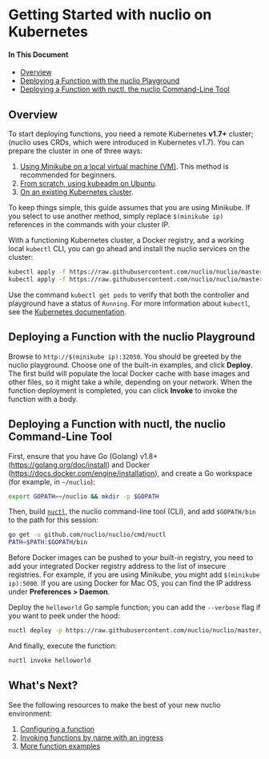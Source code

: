 # Getting Started with nuclio on Kubernetes

#### In This Document

- [Overview](#overview)
- [Deploying a Function with the nuclio Playground](#deploying-a-function-with-the-nuclio-playground)
- [Deploying a Function with nuctl, the nuclio Command-Line Tool](#deploying-a-function-with-nuctl-the-nuclio-command-line-tool)

## Overview

To start deploying functions, you need a remote Kubernetes **v1.7+** cluster; (nuclio uses CRDs, which were introduced in Kubernetes v1.7).
You can prepare the cluster in one of three ways:

1. [Using Minikube on a local virtual machine (VM)](install/minikube.md).
   This method is recommended for beginners.
2. [From scratch, using kubeadm on Ubuntu](install/linux.md).
3. [On an existing Kubernetes cluster](install/existing.md).

To keep things simple, this guide assumes that you are using Minikube.
If you select to use another method, simply replace `$(minikube ip)` references in the commands with your cluster IP.

With a functioning Kubernetes cluster, a Docker registry, and a working local `kubectl` CLI, you can go ahead and install the nuclio services on the cluster:

```bash
kubectl apply -f https://raw.githubusercontent.com/nuclio/nuclio/master/hack/k8s/resources/controller.yaml
kubectl apply -f https://raw.githubusercontent.com/nuclio/nuclio/master/hack/k8s/resources/playground.yaml
```

Use the command `kubectl get pods` to verify that both the controller and playground have a status of `Running`.
For more information about `kubectl`, see the [Kubernetes documentation](https://kubernetes.io/docs/user-guide/kubectl-overview/).

## Deploying a Function with the nuclio Playground

Browse to `http://$(minikube ip):32050`.
You should be greeted by the nuclio playground.
Choose one of the built-in examples, and click **Deploy**.
The first build will populate the local Docker cache with base images and other files, so it might take a while, depending on your network.
When the function deployment is completed, you can click **Invoke** to invoke the function with a body.

## Deploying a Function with nuctl, the nuclio Command-Line Tool

First, ensure that you have Go (Golang) v1.8+ (https://golang.org/doc/install) and Docker (https://docs.docker.com/engine/installation), and create a Go workspace (for example, in `~/nuclio`):

```bash
export GOPATH=~/nuclio && mkdir -p $GOPATH
```

Then, build [`nuctl`](/docs/nuctl/nuctl.md), the nuclio command-line tool (CLI), and add `$GOPATH/bin` to the path for this session:
```bash
go get -u github.com/nuclio/nuclio/cmd/nuctl
PATH=$PATH:$GOPATH/bin
```

Before Docker images can be pushed to your built-in registry, you need to add your integrated Docker registry address to the list of insecure registries.
For example, if you are using Minikube, you might add `$(minikube ip):5000`.
If you are using Docker for Mac OS, you can find the IP address under **Preferences > Daemon**.

Deploy the `helloworld` Go sample function; you can add the `--verbose` flag if you want to peek under the hood:
```bash
nuctl deploy -p https://raw.githubusercontent.com/nuclio/nuclio/master/hack/examples/golang/helloworld/helloworld.go --registry $(minikube ip):5000 helloworld --run-registry localhost:5000
```

And finally, execute the function:
```bash
nuctl invoke helloworld
```

## What's Next?

See the following resources to make the best of your new nuclio environment:

1. [Configuring a function](/docs/configuring-a-function.md)
2. [Invoking functions by name with an ingress](function-ingress.md)
3. [More function examples](/hack/examples/README.md)

